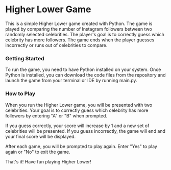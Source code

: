 <h1>Higher Lower Game</h1>

<p>This is a simple Higher Lower game created with Python. The game is played by comparing the number of Instagram followers between two randomly selected celebrities. The player's goal is to correctly guess which celebrity has more followers. The game ends when the player guesses incorrectly or runs out of celebrities to compare.</p>

<h3>Getting Started</h3>
<p>To run the game, you need to have Python installed on your system. Once Python is installed, you can download the code files from the repository and launch the game from your terminal or IDE by running main.py.</p>

<h3>How to Play</h3>
<p>When you run the Higher Lower game, you will be presented with two celebrities. Your goal is to correctly guess which celebrity has more followers by entering "A" or "B" when prompted.</p>
<p>If you guess correctly, your score will increase by 1 and a new set of celebrities will be presented. If you guess incorrectly, the game will end and your final score will be displayed.</p>
<p>After each game, you will be prompted to play again. Enter "Yes" to play again or "No" to exit the game.</p>
<p>That's it! Have fun playing Higher Lower!</p>